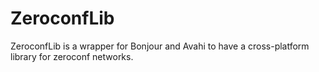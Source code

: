 # ZeroconfLib
ZeroconfLib is a wrapper for Bonjour and Avahi to have a cross-platform library for zeroconf networks.
